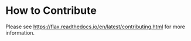 # How to Contribute

Please see https://flax.readthedocs.io/en/latest/contributing.html for more information.
